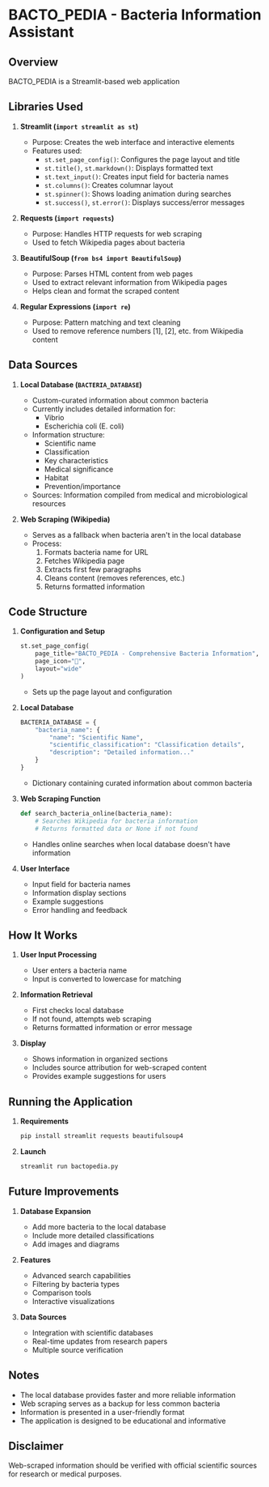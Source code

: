 # BACTO_PEDIA - Bacteria Information Assistant

## Overview
BACTO_PEDIA is a Streamlit-based web application

## Libraries Used

1. **Streamlit (`import streamlit as st`)**
   - Purpose: Creates the web interface and interactive elements
   - Features used:
     - `st.set_page_config()`: Configures the page layout and title
     - `st.title()`, `st.markdown()`: Displays formatted text
     - `st.text_input()`: Creates input field for bacteria names
     - `st.columns()`: Creates columnar layout
     - `st.spinner()`: Shows loading animation during searches
     - `st.success()`, `st.error()`: Displays success/error messages

2. **Requests (`import requests`)**
   - Purpose: Handles HTTP requests for web scraping
   - Used to fetch Wikipedia pages about bacteria

3. **BeautifulSoup (`from bs4 import BeautifulSoup`)**
   - Purpose: Parses HTML content from web pages
   - Used to extract relevant information from Wikipedia pages
   - Helps clean and format the scraped content

4. **Regular Expressions (`import re`)**
   - Purpose: Pattern matching and text cleaning
   - Used to remove reference numbers [1], [2], etc. from Wikipedia content

## Data Sources

1. **Local Database (`BACTERIA_DATABASE`)**
   - Custom-curated information about common bacteria
   - Currently includes detailed information for:
     - Vibrio
     - Escherichia coli (E. coli)
   - Information structure:
     - Scientific name
     - Classification
     - Key characteristics
     - Medical significance
     - Habitat
     - Prevention/importance
   - Sources: Information compiled from medical and microbiological resources

2. **Web Scraping (Wikipedia)**
   - Serves as a fallback when bacteria aren't in the local database
   - Process:
     1. Formats bacteria name for URL
     2. Fetches Wikipedia page
     3. Extracts first few paragraphs
     4. Cleans content (removes references, etc.)
     5. Returns formatted information

## Code Structure

1. **Configuration and Setup**
   ```python
   st.set_page_config(
       page_title="BACTO_PEDIA - Comprehensive Bacteria Information",
       page_icon="🦠",
       layout="wide"
   )
   ```
   - Sets up the page layout and configuration

2. **Local Database**
   ```python
   BACTERIA_DATABASE = {
       "bacteria_name": {
           "name": "Scientific Name",
           "scientific_classification": "Classification details",
           "description": "Detailed information..."
       }
   }
   ```
   - Dictionary containing curated information about common bacteria

3. **Web Scraping Function**
   ```python
   def search_bacteria_online(bacteria_name):
       # Searches Wikipedia for bacteria information
       # Returns formatted data or None if not found
   ```
   - Handles online searches when local database doesn't have information

4. **User Interface**
   - Input field for bacteria names
   - Information display sections
   - Example suggestions
   - Error handling and feedback

## How It Works

1. **User Input Processing**
   - User enters a bacteria name
   - Input is converted to lowercase for matching

2. **Information Retrieval**
   - First checks local database
   - If not found, attempts web scraping
   - Returns formatted information or error message

3. **Display**
   - Shows information in organized sections
   - Includes source attribution for web-scraped content
   - Provides example suggestions for users

## Running the Application

1. **Requirements**
   ```bash
   pip install streamlit requests beautifulsoup4
   ```

2. **Launch**
   ```bash
   streamlit run bactopedia.py
   ```

## Future Improvements

1. **Database Expansion**
   - Add more bacteria to the local database
   - Include more detailed classifications
   - Add images and diagrams

2. **Features**
   - Advanced search capabilities
   - Filtering by bacteria types
   - Comparison tools
   - Interactive visualizations

3. **Data Sources**
   - Integration with scientific databases
   - Real-time updates from research papers
   - Multiple source verification

## Notes
- The local database provides faster and more reliable information
- Web scraping serves as a backup for less common bacteria
- Information is presented in a user-friendly format
- The application is designed to be educational and informative

## Disclaimer
Web-scraped information should be verified with official scientific sources for research or medical purposes.
